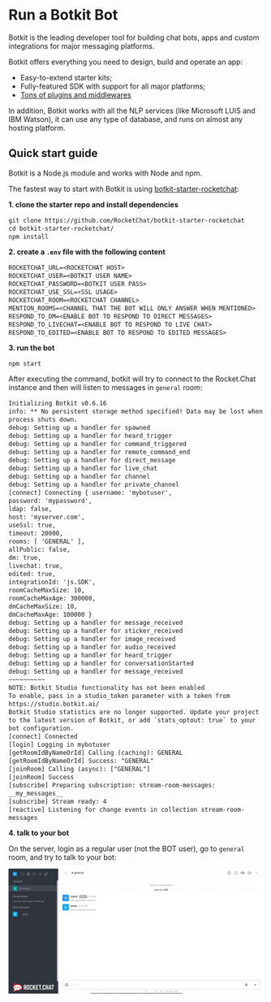 # Run a Botkit Bot

Botkit is the leading developer tool for building chat bots, apps and custom integrations for major
messaging platforms.

Botkit offers everything you need to design, build and operate an app:

* Easy-to-extend starter kits;
* Fully-featured SDK with support for all major platforms;
* [Tons of plugins and middlewares](https://botkit.ai/docs/readme-middlewares.html)

In addition, Botkit works with all the NLP services (like Microsoft LUIS and IBM Watson), it can use any
type of database, and runs on almost any hosting platform.

## Quick start guide

Botkit is a Node.js module and works with Node and npm.

The fastest way to start with Botkit is using [botkit-starter-rocketchat](https://github.com/RocketChat/botkit-starter-rocketchat):

**1. clone the starter repo and install dependencies**

```
git clone https://github.com/RocketChat/botkit-starter-rocketchat
cd botkit-starter-rocketchat/
npm install
```

**2. create a `.env` file with the following content**

```
ROCKETCHAT_URL=<ROCKETCHAT HOST>
ROCKETCHAT_USER=<BOTKIT USER NAME>
ROCKETCHAT_PASSWORD=<BOTKIT USER PASS>
ROCKETCHAT_USE_SSL=<SSL USAGE>
ROCKETCHAT_ROOM=<ROCKETCHAT CHANNEL>
MENTION_ROOMS=<CHANNEL THAT THE BOT WILL ONLY ANSWER WHEN MENTIONED>
RESPOND_TO_DM=<ENABLE BOT TO RESPOND TO DIRECT MESSAGES>
RESPOND_TO_LIVECHAT=<ENABLE BOT TO RESPOND TO LIVE CHAT>
RESPOND_TO_EDITED=<ENABLE BOT TO RESPOND TO EDITED MESSAGES>
```

**3. run the bot**

```
npm start
```

After executing the command, botkit will try to connect to the Rocket.Chat instance and then
will listen to messages in `general` room:

```
Initializing Botkit v0.6.16
info: ** No persistent storage method specified! Data may be lost when process shuts down.
debug: Setting up a handler for spawned
debug: Setting up a handler for heard_trigger
debug: Setting up a handler for command_triggered
debug: Setting up a handler for remote_command_end
debug: Setting up a handler for direct_message
debug: Setting up a handler for live_chat
debug: Setting up a handler for channel
debug: Setting up a handler for private_channel
[connect] Connecting { username: 'mybotuser',
password: 'mypassword',
ldap: false,
host: 'myserver.com',
useSsl: true,
timeout: 20000,
rooms: [ 'GENERAL' ],
allPublic: false,
dm: true,
livechat: true,
edited: true,
integrationId: 'js.SDK',
roomCacheMaxSize: 10,
roomCacheMaxAge: 300000,
dmCacheMaxSize: 10,
dmCacheMaxAge: 100000 }
debug: Setting up a handler for message_received
debug: Setting up a handler for sticker_received
debug: Setting up a handler for image_received
debug: Setting up a handler for audio_received
debug: Setting up a handler for heard_trigger
debug: Setting up a handler for conversationStarted
debug: Setting up a handler for message_received
~~~~~~~~~~
NOTE: Botkit Studio functionality has not been enabled
To enable, pass in a studio_token parameter with a token from https://studio.botkit.ai/
Botkit Studio statistics are no longer supported. Update your project to the latest version of Botkit, or add `stats_optout: true` to your bot configuration.
[connect] Connected
[login] Logging in mybotuser
[getRoomIdByNameOrId] Calling (caching): GENERAL
[getRoomIdByNameOrId] Success: "GENERAL"
[joinRoom] Calling (async): ["GENERAL"]
[joinRoom] Success
[subscribe] Preparing subscription: stream-room-messages: __my_messages__
[subscribe] Stream ready: 4
[reactive] Listening for change events in collection stream-room-messages
```

**4. talk to your bot**

On the server, login as a regular user (not the BOT user), go to `general` room, and try to talk to your bot:

![Botkit bot is talking](./images/botkit.gif)

